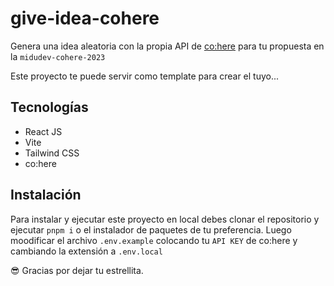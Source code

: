 # give-idea-cohere

Genera una idea aleatoria con la propia API de [co:here](https://cohere.ai/) para tu propuesta en la `midudev-cohere-2023`

Este proyecto te puede servir como template para crear el tuyo...

## Tecnologías
- React JS
- Vite
- Tailwind CSS
- co:here

## Instalación

Para instalar y ejecutar este proyecto en local debes clonar el repositorio y ejecutar `pnpm i` o el instalador de paquetes de tu preferencia.
Luego moodificar el archivo `.env.example` colocando tu `API KEY` de co:here y cambiando la extensión a `.env.local`

😎 Gracias por dejar tu estrellita.

